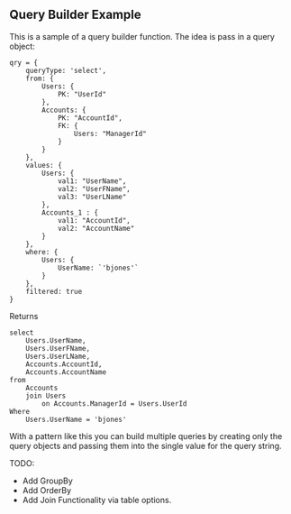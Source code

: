 ## Query Builder Example

This is a sample of a query builder function. The idea is pass in a query object:

    qry = {
        queryType: 'select',
        from: {
            Users: {
                PK: "UserId"
            },
            Accounts: {
                PK: "AccountId",
                FK: {
                    Users: "ManagerId"
                }
            }
        }, 
        values: {
            Users: {
                val1: "UserName",
                val2: "UserFName",
                val3: "UserLName"
            },
            Accounts_1 : {
                val1: "AccountId",
                val2: "AccountName"
            }
        },
        where: {
            Users: {
                UserName: `'bjones'`
            }        
        }, 
        filtered: true
    }

Returns

    select 
        Users.UserName, 
        Users.UserFName, 
        Users.UserLName, 
        Accounts.AccountId, 
        Accounts.AccountName 
    from 
        Accounts 
        join Users 
            on Accounts.ManagerId = Users.UserId 
    Where 
        Users.UserName = 'bjones'

 With a pattern like this you can build multiple queries by creating only the query objects and passing them into the single value for the query string. 

 TODO:
 * Add GroupBy
 * Add OrderBy
 * Add Join Functionality via table options.
